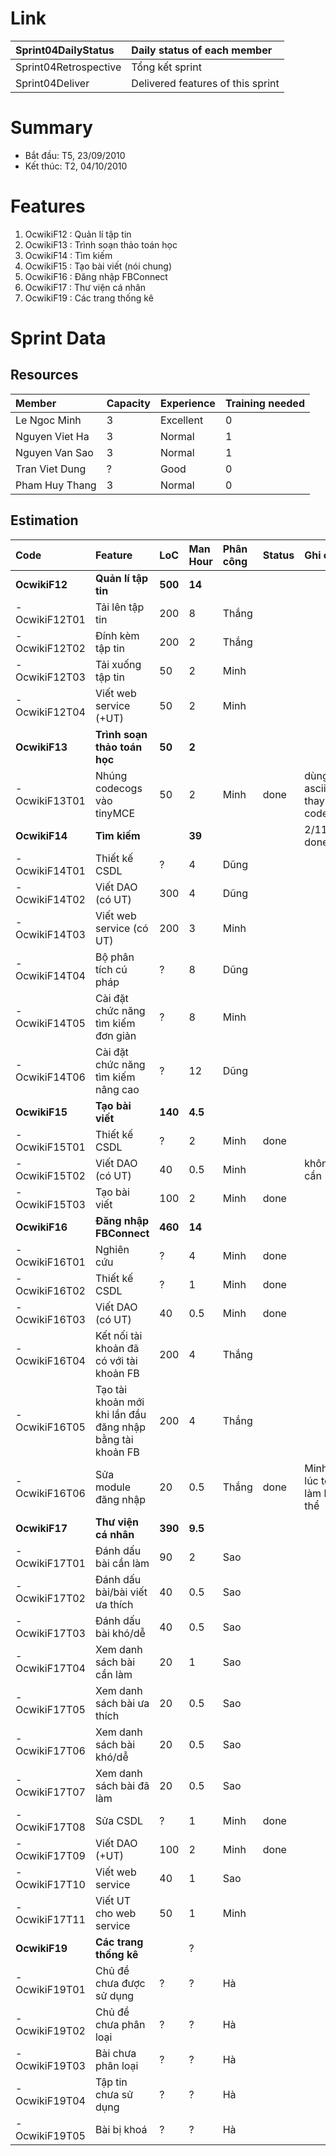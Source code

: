 # Link #

| Sprint04DailyStatus | Daily status of each member |
|:--------------------|:----------------------------|
| Sprint04Retrospective | Tổng kết sprint |
| Sprint04Deliver | Delivered features of this sprint |

# Summary #
  * Bắt đầu: T5, 23/09/2010
  * Kết thúc: T2, 04/10/2010

# Features #
  1. OcwikiF12 : Quản lí tập tin
  1. OcwikiF13 : Trình soạn thảo toán học
  1. OcwikiF14 : Tìm kiếm
  1. OcwikiF15 : Tạo bài viết (nói chung)
  1. OcwikiF16 : Đăng nhập FBConnect
  1. OcwikiF17 : Thư viện cá nhân
  1. OcwikiF19 : Các trang thống kê

# Sprint Data #
## Resources ##

| Member | Capacity | Experience | Training needed |
|:-------|:---------|:-----------|:----------------|
| Le Ngoc Minh  | 3 | Excellent | 0 |
| Nguyen Viet Ha | 3 | Normal | 1 |
| Nguyen Van Sao  | 3 | Normal | 1 |
| Tran Viet Dung  | ? | Good | 0 |
| Pham Huy Thang  | 3 | Normal | 0 |


## Estimation ##
| **Code** | **Feature** | **LoC** | **Man Hour** | **Phân công** | **Status** | **Ghi chú** |
|:---------|:------------|:--------|:-------------|:----------------|:-----------|:-------------|
| **OcwikiF12** | **Quản lí tập tin** | **500** | **14** |  |  |  |
|  -  OcwikiF12T01 | Tải lên tập tin | 200 | 8 | Thắng |  |  |
|  -  OcwikiF12T02 | Đính kèm tập tin | 200 | 2 | Thắng |  |  |
|  -  OcwikiF12T03 | Tải xuống tập tin | 50 | 2 | Minh |  |  |
|  -  OcwikiF12T04 | Viết web service (+UT) | 50 | 2 | Minh |  |  |
| **OcwikiF13** | **Trình soạn thảo toán học** | **50** | **2** |  |  |  |
|  -  OcwikiF13T01 | Nhúng codecogs vào tinyMCE | 50 | 2 | Minh | done | dùng asciimath thay vì codecogs |
| **OcwikiF14** | **Tìm kiếm** |  | **39** |  |  | 2/11 --> done |
|  -  OcwikiF14T01 | Thiết kế CSDL | ? | 4 | Dũng  |  |  |
|  -  OcwikiF14T02 | Viết DAO (có UT) | 300 | 4 | Dũng |  |  |
|  -  OcwikiF14T03 | Viết web service (có UT) | 200 | 3 | Minh |  |  |
|  -  OcwikiF14T04 | Bộ phân tích cú pháp | ? | 8 | Dũng |  |  |
|  -  OcwikiF14T05 | Cài đặt chức năng tìm kiếm đơn giản | ? | 8 | Minh |  |  |
|  -  OcwikiF14T06 | Cài đặt chức năng tìm kiếm nâng cao | ? | 12 | Dũng |  |  |
| **OcwikiF15** | **Tạo bài viết** | **140** | **4.5** |  |  |  |
|  -  OcwikiF15T01 | Thiết kế CSDL | ? | 2 | Minh | done |  |
|  -  OcwikiF15T02 | Viết DAO (có UT) | 40 | 0.5 | Minh |  | không cần |
|  -  OcwikiF15T03 | Tạo bài viết | 100 | 2 | Minh | done |  |
| **OcwikiF16** | **Đăng nhập FBConnect** | **460** | **14** |  |  |  |
|  -  OcwikiF16T01 | Nghiên cứu | ? | 4 | Minh | done |  |
|  -  OcwikiF16T02 | Thiết kế CSDL | ? | 1 | Minh | done |  |
|  -  OcwikiF16T03 | Viết DAO (có UT) | 40 | 0.5 | Minh | done |  |
|  -  OcwikiF16T04 | Kết nối tài khoản đã có với tài khoản FB | 200 | 4 | Thắng |  |  |
|  -  OcwikiF16T05 | Tạo tài khoản mới khi lần đầu đăng nhập bằng tài khoản FB | 200 | 4 | Thắng |  |  |
|  -  OcwikiF16T06 | Sửa module đăng nhập | 20 | 0.5 | Thắng | done | Minh - lúc test làm luôn thể |
| **OcwikiF17** | **Thư viện cá nhân** | **390** | **9.5** |  |  |  |
|  -  OcwikiF17T01 | Đánh dấu bài cần làm | 90 | 2 | Sao |  |  |
|  -  OcwikiF17T02 | Đánh dấu bài/bài viết ưa thích | 40 | 0.5 | Sao |  |  |
|  -  OcwikiF17T03 | Đánh dấu bài khó/dễ | 40 | 0.5 | Sao |  |  |
|  -  OcwikiF17T04 | Xem danh sách bài cần làm | 20 | 1 | Sao |  |  |
|  -  OcwikiF17T05 | Xem danh sách bài ưa thích | 20 | 0.5 | Sao |  |  |
|  -  OcwikiF17T06 | Xem danh sách bài khó/dễ | 20 | 0.5 | Sao |  |  |
|  -  OcwikiF17T07 | Xem danh sách bài đã làm | 20 | 0.5 | Sao |  |  |
|  -  OcwikiF17T08 | Sửa CSDL | ? | 1 | Minh | done |  |
|  -  OcwikiF17T09 | Viết DAO (+UT) | 100 | 2 | Minh | done |  |
|  -  OcwikiF17T10 | Viết web service | 40 | 1 | Sao |  |  |
|  -  OcwikiF17T11 | Viết UT cho web service | 50 | 1 | Minh |  |  |
| **OcwikiF19** | **Các trang thống kê** |  | ? |  |  |  |
|  -  OcwikiF19T01 | Chủ đề chưa được sử dụng | ? | ? | Hà |  |  |
|  -  OcwikiF19T02 | Chủ đề chưa phân loại | ? | ? | Hà |  |  |
|  -  OcwikiF19T03 | Bài chưa phân loại | ? | ? | Hà |  |  |
|  -  OcwikiF19T04 | Tập tin chưa sử dụng | ? | ? | Hà |  |  |
|  -  OcwikiF19T05 | Bài bị khoá | ? | ? | Hà |  |  |